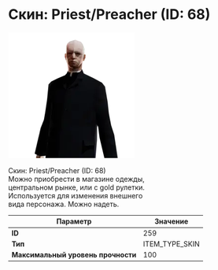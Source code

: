 # Скин: Priest/Preacher (ID: 68)

![Item Image](../img/259.webp?raw=true)

Скин: Priest/Preacher (ID: 68)<br>Можно приобрести в магазине одежды,<br>центральном рынке, или с gold рулетки.<br>Используется для изменения внешнего<br>вида персонажа. Можно надеть.


| Параметр | Значение |
|----------|----------|
| **ID** | 259 |
| **Тип** | ITEM_TYPE_SKIN |
| **Максимальный уровень прочности** | 100 |

